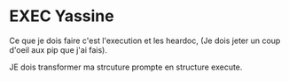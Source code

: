 # EXEC Yassine

Ce que je dois faire c'est l'execution et les heardoc, (Je dois jeter un coup d'oeil aux pip que j'ai fais).

JE dois transformer ma strcuture prompte en structure execute.
